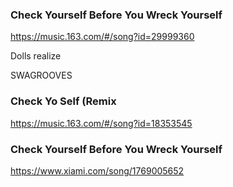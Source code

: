 ### Check Yourself Before You Wreck Yourself
https://music.163.com/#/song?id=29999360

Dolls realize

SWAGROOVES

### Check Yo Self (Remix
https://music.163.com/#/song?id=18353545

### Check Yourself Before You Wreck Yourself
https://www.xiami.com/song/1769005652
